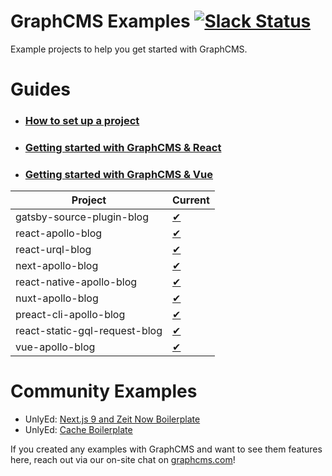 # GraphCMS Examples [![Slack Status](https://slack.graphcms.com/badge.svg)](https://slack.graphcms.com)
Example projects to help you get started with GraphCMS.

# Guides
- ### [How to set up a project](https://graphcms.com/docs/getting-started/start-from-scratch/)
- ### [Getting started with GraphCMS & React](https://graphcms.com/docs/tutorials/beginners-guide-with-react/)
- ### [Getting started with GraphCMS & Vue](https://graphcms.com/docs/tutorials/beginners-guide-with-vue/)

| Project | Current |
|---|---|
| gatsby-source-plugin-blog |[&#10004;](current/gatsby-source-plugin-blog/README.md)|
| react-apollo-blog |[&#10004;](current/react-apollo-blog/README.md)|
| react-urql-blog |[&#10004;](current/react-urql-blog/README.md)|
| next-apollo-blog |[&#10004;](current/next-apollo-blog/README.md)|
| react-native-apollo-blog |[&#10004;](current/react-native-apollo-blog/README.md)|
| nuxt-apollo-blog |[&#10004;](current/nuxt-apollo-blog/README.md)|
| preact-cli-apollo-blog |[&#10004;](current/preact-cli-apollo-blog/README.md)|
| react-static-gql-request-blog |[&#10004;](current/react-static-gql-request-blog/README.md)|
| vue-apollo-blog |[&#10004;](current/vue-apollo-blog/README.md)|

# Community Examples

- UnlyEd: [Next.js 9 and Zeit Now Boilerplate](https://github.com/UnlyEd/next-right-now/)
- UnlyEd: [Cache Boilerplate](https://github.com/UnlyEd/GraphCMS-cache-boilerplate)

If you created any examples with GraphCMS and want to see them features here, reach out via our on-site chat on [graphcms.com](https://graphcms.com)!